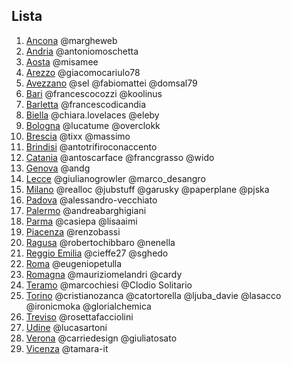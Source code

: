 ## Lista

1.  [Ancona](http://www.meetup.com/it-IT/Meetup-WordPress-Ancona/) @margheweb
2.  [Andria](https://www.meetup.com/it-IT/WordPress-Meetup-Andria/) @antoniomoschetta
3.  [Aosta](http://www.meetup.com/WordPress-Meetup-Aosta/) @misamee
4.  [Arezzo](https://www.meetup.com/it-IT/preview/Arezzo-WordPress-Meetup) @giacomocariulo78
5.  [Avezzano](http://www.meetup.com/it-IT/WordPress-Meetup-Avezzano/) @sel @fabiomattei @domsal79
6.  [Bari](http://www.meetup.com/it-IT/WordPress-Meetup-Bari/) @francescocozzi @koolinus
7.  [Barletta](http://www.meetup.com/it/Barletta-WordPress-Meetup) @francescodicandia
8.  [Biella](https://www.meetup.com/it-IT/WordPress-Meetup-Biella/) @chiara.lovelaces @eleby
9.  [Bologna](http://www.meetup.com/WordPress-Meetup-Bologna/) @lucatume @overclokk
10.  [Brescia](http://www.meetup.com/it/WordPress-Meetup-Brescia/) @tixx @massimo
11.  [Brindisi](https://www.meetup.com/it-IT/WordPress-Meetup-Brindisi/) @antotrifiroconaccento
12.  [Catania](http://www.meetup.com/it-IT/Meetup-WordPress-Catania/) @antoscarface @francgrasso @wido
13.  [Genova](http://www.meetup.com/it/WordPress-Meetup-Genova/) @andg
14.  [Lecce](https://www.meetup.com/it-IT/WordPress-Meetup-Lecce/) @giulianogrowler @marco_desangro
14.  [Milano](http://www.meetup.com/WordPress-Meetup-Milano/) @realloc @jubstuff @garusky @paperplane @pjska
15.  [Padova](http://www.meetup.com/it-IT/Padova-WordPress-Meetup/) @alessandro-vecchiato
16.  [Palermo](https://www.meetup.com/it-IT/Palermo-WordPress-Meetup/) @andreabarghigiani
17.  [Parma](http://www.meetup.com/it-IT/WordPress-Meetup-Parma/) @casiepa @lisaaimi
18.  [Piacenza](http://www.meetup.com/it-IT/Piacenza-WordPress-Meetup/) @renzobassi
19.  [Ragusa](https://www.meetup.com/it-IT/wordpress-meetup-ragusa/) @robertochibbaro @nenella
20.  [Reggio Emilia](http://www.meetup.com/WordPress-Community-Reggio-Emilia/) @cieffe27 @sghedo
21.  [Roma](http://www.meetup.com/RomaWordPress/) @eugeniopetulla
22.  [Romagna](http://www.meetup.com/Romagna-WordPress-Meetup/) @mauriziomelandri @cardy
23.  [Teramo](https://www.meetup.com/it-IT/WordPress-Meetup-Teramo/) @marcochiesi @Clodio Solitario
24.  [Torino](http://www.meetup.com/WordPress-Meetup-Torino/) @cristianozanca @catortorella @ljuba_davie @lasacco @ironicmoka @glorialchemica
25.  [Treviso](https://www.meetup.com/it-IT/Treviso-WordPress-Meetup/) @rosettafacciolini
26.  [Udine](https://www.meetup.com/it-IT/Udine-WordPress-Meeup) @lucasartoni
27.  [Verona](http://www.meetup.com/it-IT/Verona-WordPress-Meetup/) @carriedesign @giuliatosato
28.  [Vicenza](https://www.meetup.com/it-IT/WordPress-Meetup-Vicenza/) @tamara-it
